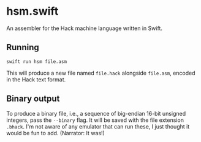 # hsm.swift

An assembler for the Hack machine language written in Swift.

## Running

```
swift run hsm file.asm
```

This will produce a new file named `file.hack` alongside `file.asm`, encoded in
the Hack text format.

## Binary output

To produce a binary file, i.e., a sequence of big-endian 16-bit unsigned
integers, pass the `--binary` flag. It will be saved with the file extension
`.bhack`. I'm not aware of any emulator that can run these, I just thought it
would be fun to add. (Narrator: It was!)
